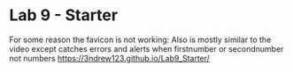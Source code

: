 # Lab 9 - Starter
For some reason the favicon is not working:
Also is mostly similar to the video except catches errors and alerts when firstnumber or secondnumber not numbers
https://3ndrew123.github.io/Lab9_Starter/
